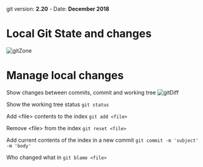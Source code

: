  git version: __2.20__ - Date: __December 2018__
 
# Local Git State and changes

![gitZone](../assets/images/gitZone.png)

# Manage local changes

Show changes between commits, commit and working tree
![gitDiff](../assets/images/gitDiff.png)

Show the working tree status
`git status`

Add &lt;file&gt; contents to the index
`git add <file>`

Remove &lt;file&gt; from the index
`git reset <file>`

Add current contents of the index in a new commit
`git commit -m 'subject' -m 'body'`

Who changed what in <file>
`git blame <file>`
